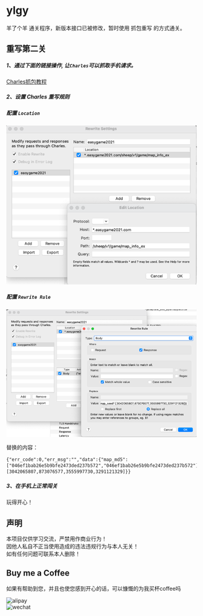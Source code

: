 # ylgy

羊了个羊 通关程序，新版本接口已被修改，暂时使用 抓包重写 的方式通关。

## 重写第二关

##### 1、通过下面的链接操作, 让`Charles`可以抓取手机请求。

[Charles抓包教程](https://www.jianshu.com/p/ff85b3dac157)

##### 2、设置 Charles 重写规则

##### 配置 `Location`

![](./docs/images/rewrite1.png)

##### 配置 `Rewrite Rule`

![](./docs/images/rewrite2.png)

替换的内容：

```
{"err_code":0,"err_msg":"","data":{"map_md5":["046ef1bab26e5b9bfe2473ded237b572","046ef1bab26e5b9bfe2473ded237b572"],"map_seed":[3042065807,873076577,3555997730,3291121329]}}
```

##### 3、在手机上正常闯关

玩得开心！

## 声明

本项目仅供学习交流，严禁用作商业行为！  
因他人私自不正当使用造成的违法违规行为与本人无关！  
如有任何问题可联系本人删除！

## Buy me a Coffee

如果有帮助到您，并且也使您感到开心的话，可以慷慨的为我买杯coffee吗

<img src="./docs/images/alipay.jpeg" alt="alipay" width="200" />
<br/>
<img src="./docs/images/wechat.jpeg" alt="wechat" width="200" />
